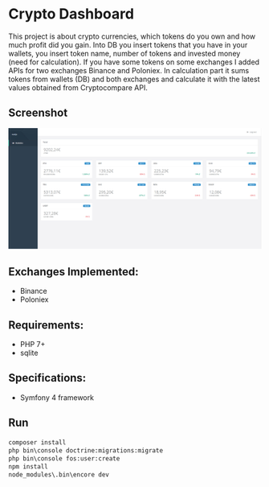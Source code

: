 # Crypto Dashboard

This project is about crypto currencies, which tokens do you own and how much profit did you gain.
Into DB you insert tokens that you have in your wallets, you insert token name, number of tokens and invested money (need for calculation). If you have some tokens on some exchanges I added APIs for two exchanges Binance and Poloniex.
In calculation part it sums tokens from wallets (DB) and both exchanges and calculate it with the latest values obtained from Cryptocompare API.

## Screenshot
[![](public/img/crypto.jpg)](public/img/crypto-thumbnail.jpg)

## Exchanges Implemented:
-	Binance
-	Poloniex

## Requirements:
-	PHP 7+
-	sqlite
## Specifications:
-	Symfony 4 framework

## Run
```
composer install
php bin\console doctrine:migrations:migrate
php bin\console fos:user:create
npm install
node_modules\.bin\encore dev
```
